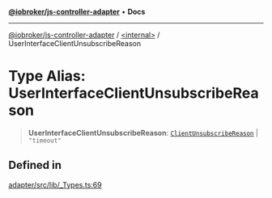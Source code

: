[**@iobroker/js-controller-adapter**](../../README.md) • **Docs**

***

[@iobroker/js-controller-adapter](../../globals.md) / [\<internal\>](../README.md) / UserInterfaceClientUnsubscribeReason

# Type Alias: UserInterfaceClientUnsubscribeReason

> **UserInterfaceClientUnsubscribeReason**: [`ClientUnsubscribeReason`](ClientUnsubscribeReason.md) \| `"timeout"`

## Defined in

[adapter/src/lib/\_Types.ts:69](https://github.com/ioBroker/ioBroker.js-controller/blob/a32b7b151b5fe0ae96a8a5f086299f18b48e287b/packages/adapter/src/lib/_Types.ts#L69)
